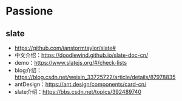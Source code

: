 # Passione

## slate

* https://github.com/ianstormtaylor/slate#
* 中文介绍：https://doodlewind.github.io/slate-doc-cn/
* demo：https://www.slatejs.org/#/check-lists
* blog介绍：https://blog.csdn.net/weixin_33725722/article/details/87978835
* antDesign：https://ant.design/components/card-cn/
* slate介绍：https://bbs.csdn.net/topics/392489740
